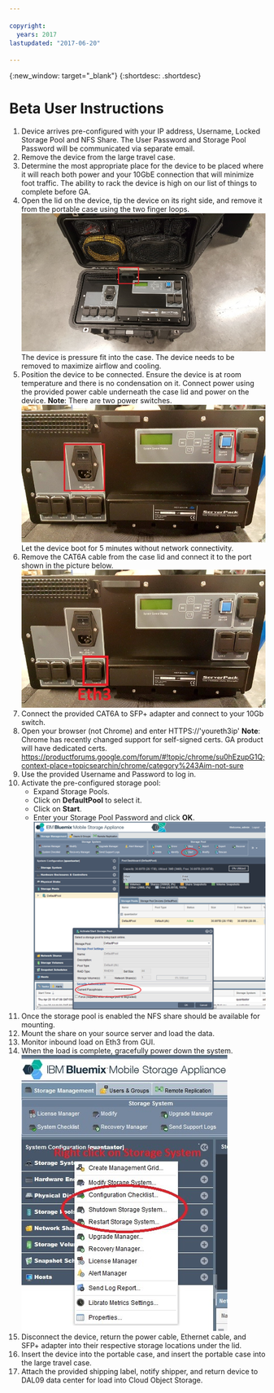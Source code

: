 ```yaml
---

copyright:
  years: 2017
lastupdated: "2017-06-20"

---
```

{:new_window: target="_blank"}
{:shortdesc: .shortdesc}

# Beta User Instructions


1.	Device arrives pre-configured with your IP address, Username, Locked Storage Pool and NFS Share.  The User Password and Storage Pool Password will be communicated via separate email.  
2.	Remove the device from the large travel case.  
3.	Determine the most appropriate place for the device to be placed where it will reach both power and your 10GbE connection that will minimize foot traffic.  The ability to rack the device is high on our list of things to complete before GA.  
4.	Open the lid on the device, tip the device on its right side, and remove it from the portable case using the two finger loops.  
    ![Top of Device](/images/UserGuide1.png)
    The device is pressure fit into the case.  The device needs to be removed to maximize airflow and cooling.  
5.	Position the device to be connected. Ensure the device is at room temperature and there is no condensation on it. Connect power using the provided power cable underneath the case lid and power on the device.   
    **Note**: There are two power switches. 
    ![Power switches](/images/UserGuide2.jpg)   
    Let the device boot for 5 minutes without network connectivity.  
6.	Remove the CAT6A cable from the case lid and connect it to the port shown in the picture below.
    ![](/images/UserGuide3.jpg)  
7.	Connect the provided CAT6A to SFP+ adapter and connect to your 10Gb switch.  
8.	Open your browser (not Chrome) and enter HTTPS://'youreth3ip'    
    **Note**: Chrome has recently changed support for self-signed certs. GA product will have dedicated certs.
    https://productforums.google.com/forum/#!topic/chrome/su0hEzupG1Q;context-place=topicsearchin/chrome/category%243Aim-not-sure  
9.	Use the provided Username and Password to log in.  
10.	Activate the pre-configured storage pool:
    - Expand Storage Pools.
    - Click on **DefaultPool** to select it. 
    - Click on **Start**. 
    - Enter your Storage Pool Password and click **OK**. 
    ![Activate Storage Pool](/images/UserGuide4.png)  
11.	Once the storage pool is enabled the NFS share should be available for mounting.  
12.	Mount the share on your source server and load the data.  
13.	Monitor inbound load on Eth3 from GUI.  
14.	When the load is complete, gracefully power down the system.  
    ![Right Click on Storage Systems and select Shutdown Storage System...](/images/UserGuide5.jpg)   
15.	Disconnect the device, return the power cable, Ethernet cable, and SFP+ adapter into their respective storage locations under the lid.  
16.	Insert the device into the portable case, and insert the portable case into the large travel case.  
17.	Attach the provided shipping label, notify shipper, and return device to DAL09 data center for load into Cloud Object Storage.
